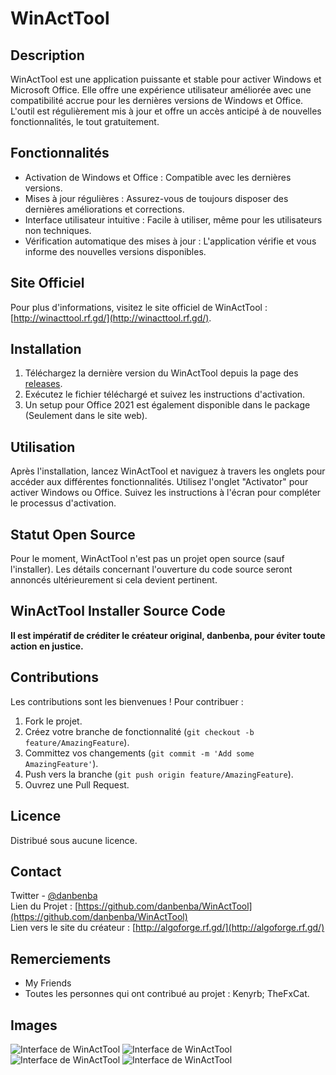 # WinActTool

## Description
WinActTool est une application puissante et stable pour activer Windows et Microsoft Office. Elle offre une expérience utilisateur améliorée avec une compatibilité accrue pour les dernières versions de Windows et Office. L'outil est régulièrement mis à jour et offre un accès anticipé à de nouvelles fonctionnalités, le tout gratuitement.

## Fonctionnalités
- Activation de Windows et Office : Compatible avec les dernières versions.
- Mises à jour régulières : Assurez-vous de toujours disposer des dernières améliorations et corrections.
- Interface utilisateur intuitive : Facile à utiliser, même pour les utilisateurs non techniques.
- Vérification automatique des mises à jour : L'application vérifie et vous informe des nouvelles versions disponibles.

## Site Officiel
Pour plus d'informations, visitez le site officiel de WinActTool : [http://winacttool.rf.gd/](http://winacttool.rf.gd/).

## Installation
1. Téléchargez la dernière version du WinActTool depuis la page des [releases](https://github.com/danbenba/WinActTool/releases/tag/lastedversion).
2. Exécutez le fichier téléchargé et suivez les instructions d'activation.
3. Un setup pour Office 2021 est également disponible dans le package (Seulement dans le site web).

## Utilisation
Après l'installation, lancez WinActTool et naviguez à travers les onglets pour accéder aux différentes fonctionnalités. Utilisez l'onglet "Activator" pour activer Windows ou Office. Suivez les instructions à l'écran pour compléter le processus d'activation.

## Statut Open Source
Pour le moment, WinActTool n'est pas un projet open source (sauf l'installer). Les détails concernant l'ouverture du code source seront annoncés ultérieurement si cela devient pertinent.

## WinActTool Installer Source Code

**Il est impératif de créditer le créateur original, danbenba, pour éviter toute action en justice.**


## Contributions
Les contributions sont les bienvenues ! Pour contribuer :
1. Fork le projet.
2. Créez votre branche de fonctionnalité (`git checkout -b feature/AmazingFeature`).
3. Committez vos changements (`git commit -m 'Add some AmazingFeature'`).
4. Push vers la branche (`git push origin feature/AmazingFeature`).
5. Ouvrez une Pull Request.

## Licence
Distribué sous aucune licence.

## Contact
Twitter - [@danbenba](https://twitter.com/danbenba_dev)  
Lien du Projet : [https://github.com/danbenba/WinActTool](https://github.com/danbenba/WinActTool)  
Lien vers le site du créateur : [http://algoforge.rf.gd/](http://algoforge.rf.gd/)

## Remerciements
- My Friends
- Toutes les personnes qui ont contribué au projet : Kenyrb; TheFxCat.

## Images
![Interface de WinActTool](https://github.com/danbenba/WinActTool/assets/89309539/e43a837c-f416-4499-8d96-96077f8fc7c0)
![Interface de WinActTool](https://github.com/danbenba/WinActTool/assets/89309539/3bfeb56c-6010-44d9-b123-384e3bdee6c9)
![Interface de WinActTool](https://github.com/danbenba/WinActTool/assets/89309539/66cebe9b-9265-4c8e-9c15-39cd2759e7f4)
![Interface de WinActTool](https://github.com/danbenba/WinActTool/assets/89309539/88517b91-b941-482b-a9b5-8882f4e37e15)

